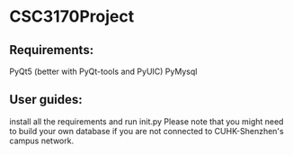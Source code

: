 # CSC3170Project

## Requirements:
  PyQt5 (better with PyQt-tools and PyUIC)
  PyMysql

## User guides:
  install all the requirements and run init.py
  Please note that you might need to build your own database if you are not connected to CUHK-Shenzhen's campus network.